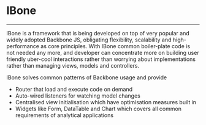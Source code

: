 # IBone
***
IBone is a framework that is being developed on top of very popular and widely adopted Backbone JS, obligating flexibility, scalability and high-performance as core principles. With IBone common boiler-plate code is not needed any more, and developer can concentrate more on building user friendly uber-cool interactions rather than worrying about implementations rather than managing views, models and controllers.

IBone solves common patterns of Backbone usage and provide
*  Router that load and execute code on demand
*  Auto-wired listeners for watching model changes
*  Centralised view initialisation which have optimisation measures built in
*  Widgets like Form, DataTable and Chart which covers all common requirements of analytical applications
